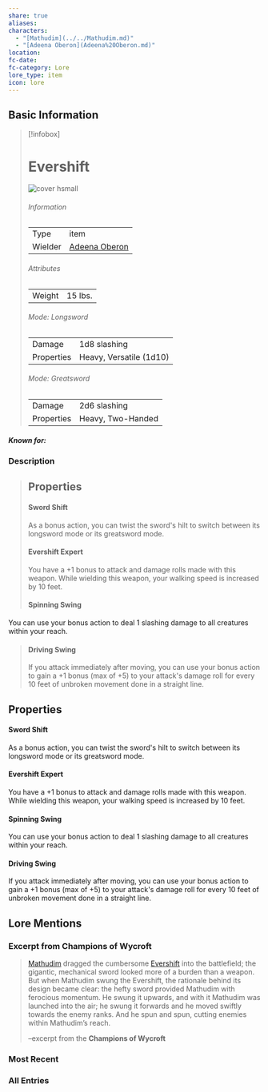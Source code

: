 ```yaml
---
share: true
aliases: 
characters:
  - "[Mathudim](../../Mathudim.md)"
  - "[Adeena Oberon](Adeena%20Oberon.md)"
location: 
fc-date: 
fc-category: Lore
lore_type: item
icon: lore
---
```

## Basic Information
> [!infobox]
> # Evershift
> ![cover hsmall](../zzz_attachments/Evershift.png)
> ###### Information
> |   |  |
> | ---- | ---- |
> | Type|item|
> | Wielder | [Adeena Oberon](../PCs/Adeena%20Oberon.md)|
> ###### Attributes
> |   |  |
> | ---- | ---- |
> | Weight | 15 lbs. |
> ###### Mode: Longsword
> |   |  |
> | ---- | ---- |
> | Damage| 1d8 slashing|
> | Properties| Heavy, Versatile (1d10)|
> ###### Mode: Greatsword
> |   |  |
> | ---- | ---- |
> | Damage| 2d6 slashing|
> | Properties| Heavy, Two-Handed|

##### Known for:
### Description

> ## Properties
> #### Sword Shift
> As a bonus action, you can twist the sword's hilt to switch between its longsword mode or its greatsword mode.
>
> #### Evershift Expert
> You have a +1 bonus to attack and damage rolls made with this weapon. While wielding this weapon, your walking speed is increased by 10 feet.
> 
> #### Spinning Swing
You can use your bonus action to deal 1 slashing damage to all creatures within your reach.
> 
> #### Driving Swing
> If you attack immediately after moving, you can use your bonus action to gain a +1 bonus (max of +5) to your attack's damage roll for every 10 feet of unbroken movement done in a straight line.

## Properties
#### Sword Shift
As a bonus action, you can twist the sword's hilt to switch between its longsword mode or its greatsword mode.

#### Evershift Expert
You have a +1 bonus to attack and damage rolls made with this weapon. While wielding this weapon, your walking speed is increased by 10 feet.

#### Spinning Swing
You can use your bonus action to deal 1 slashing damage to all creatures within your reach.

#### Driving Swing
If you attack immediately after moving, you can use your bonus action to gain a +1 bonus (max of +5) to your attack's damage roll for every 10 feet of unbroken movement done in a straight line.


## Lore Mentions
### Excerpt from **Champions of Wycroft**
>[Mathudim](../../Mathudim.md) dragged the cumbersome [Evershift](Evershift.md) into the battlefield; the gigantic, mechanical sword looked more of a burden than a weapon. But when Mathudim swung the Evershift, the rationale behind its design became clear: the hefty sword provided Mathudim with ferocious momentum. He swung it upwards, and with it Mathudim was launched into the air; he swung it forwards and he moved swiftly towards the enemy ranks. And he spun and spun, cutting enemies within Mathudim’s reach.
>
>
>–excerpt from the **Champions of Wycroft**

### Most Recent

### All Entries
